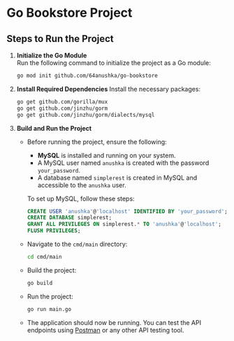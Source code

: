 # Go Bookstore Project

## Steps to Run the Project

1. **Initialize the Go Module**  
   Run the following command to initialize the project as a Go module:
   ```bash
   go mod init github.com/64anushka/go-bookstore
    ```
    
2. **Install Required Dependencies**
    Install the necessary packages:

    ```bash
    go get github.com/gorilla/mux
    go get github.com/jinzhu/gorm
    go get github.com/jinzhu/gorm/dialects/mysql
    ```

3. **Build and Run the Project**  
   - Before running the project, ensure the following:
     - **MySQL** is installed and running on your system.
     - A MySQL user named `anushka` is created with the password `your_password`.
     - A database named `simplerest` is created in MySQL and accessible to the `anushka` user.

     To set up MySQL, follow these steps:
     ```sql
     CREATE USER 'anushka'@'localhost' IDENTIFIED BY 'your_password';
     CREATE DATABASE simplerest;
     GRANT ALL PRIVILEGES ON simplerest.* TO 'anushka'@'localhost';
     FLUSH PRIVILEGES;
     ```

   - Navigate to the `cmd/main` directory:
     ```bash
     cd cmd/main
     ```
   - Build the project:
     ```bash
     go build
     ```
   - Run the project:
     ```bash
     go run main.go
     ```
   - The application should now be running. You can test the API endpoints using [Postman](https://www.postman.com/) or any other API testing tool.
